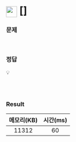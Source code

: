 <h1><img src="https://d2gd6pc034wcta.cloudfront.net/tier/1.svg" width="30" height="30" style="vertical-align: middle;"/> [] </h1>

<h3>문제</h3>

<br>

<h3>정답</h3>

💡 
<br>

```java

```

<br>

<h3>Result</h3>

|메모리(KB)| 시간(ms)|
|:---:|:---:|
|11312|60|
